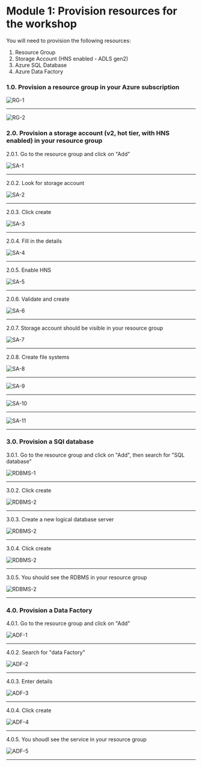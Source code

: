 # Module 1: Provision resources for the workshop

You will need to provision the following resources:<br>
1.  Resource Group
2.  Storage Account (HNS enabled - ADLS gen2)
3.  Azure SQL Database
4.  Azure Data Factory

### 1.0. Provision a resource group in your Azure subscription

![RG-1](00-images/00-rg-1.png)

<hr>

![RG-2](00-images/00-rg-2.png)

### 2.0. Provision a storage account (v2, hot tier, with HNS enabled) in your resource group

2.0.1. Go to the resource group and click on "Add"<br>

![SA-1](00-images/01-storage-1.png)

<hr>

2.0.2. Look for storage account<br>

![SA-2](00-images/01-storage-2.png)

<hr>

2.0.3. Click create<br>

![SA-3](00-images/01-storage-3.png)

<hr>

2.0.4. Fill in the details<br>

![SA-4](00-images/01-storage-4.png)

<hr>

2.0.5. Enable HNS<br>

![SA-5](00-images/01-storage-5.png)

<hr>

2.0.6. Validate and create<br>

![SA-6](00-images/01-storage-6.png)

<hr>

2.0.7.  Storage account should be visible in your resource group

![SA-7](00-images/01-storage-7.png)

<hr>

2.0.8. Create file systems

![SA-8](00-images/01-storage-8.png)

<hr>

![SA-9](00-images/01-storage-9.png)

<hr>

![SA-10](00-images/01-storage-10.png)

<hr>

![SA-11](00-images/01-storage-11.png)

<hr>

### 3.0. Provision a SQl database

3.0.1. Go to the resource group and click on "Add", then search for "SQL database"<br>

![RDBMS-1](00-images/02-rdbms-1.png)

<hr>

3.0.2. Click create<br>

![RDBMS-2](00-images/02-rdbms-2.png)

<hr>

3.0.3. Create a new logical database server<br>

![RDBMS-2](00-images/02-rdbms-3.png)

<hr>

3.0.4. Click create<br>

![RDBMS-2](00-images/02-rdbms-5.png)

<hr>

3.0.5. You should see the RDBMS in your resource group<br>

![RDBMS-2](00-images/02-rdbms-4.png)

<hr>

### 4.0. Provision a Data Factory

4.0.1. Go to the resource group and click on "Add"<br>

![ADF-1](00-images/03-adf-1.png)

<hr>

4.0.2. Search for "data Factory"<br>

![ADF-2](00-images/03-adf-2.png)

<hr>

4.0.3. Enter details<br>

![ADF-3](00-images/03-adf-3.png)

<hr>

4.0.4. Click create<br>

![ADF-4](00-images/03-adf-4.png)

<hr>

4.0.5. You shoudl see the service in your resource group<br>

![ADF-5](00-images/03-adf-5.png)

<hr>

